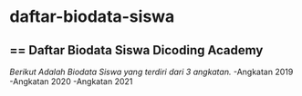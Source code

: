 # daftar-biodata-siswa
==
Daftar Biodata Siswa Dicoding Academy
--
*Berikut Adalah Biodata Siswa yang terdiri dari 3 angkatan.*
-Angkatan 2019
-Angkatan 2020
-Angkatan 2021
